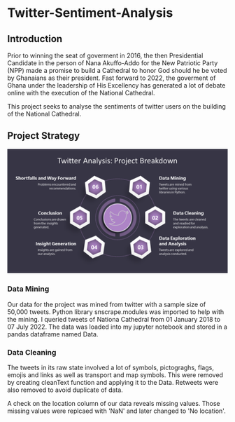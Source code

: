 # Twitter-Sentiment-Analysis
## Introduction
Prior to winning the seat of goverment in 2016, the then Presidential Candidate in the person of Nana Akuffo-Addo for the New Patriotic Party (NPP) made a promise to build a Cathedral to honor God should he be voted by Ghanaians as their president. Fast forward to 2022, the goverment of Ghana under the leadership of His Excellency has generated a lot of debate online with the execution of the National Cathedral.

This project seeks to analyse the sentiments of twitter users on the building of the National Cathedral.

## Project Strategy
![image](https://github.com/rkadey/Twitter-Sentiment-Analysis/blob/main/Twitter%20Analysis%20Project%20Breakdown%20Infographics.png?raw=true)



### Data Mining
Our data for the project was mined from twitter with a sample size of 50,000 tweets. Python library snscrape.modules was imported to help with the mining. I queried tweets of Nationa Cathedral from 01 January 2018 to 07 July 2022. The data was loaded into my jupyter notebook and stored in a pandas dataframe named Data.

### Data Cleaning
The tweets in its raw state involved a lot of symbols, pictograghs, flags, emojis and links as well as transport and map symbols. This were removed by creating cleanText function and applying it to the Data. Retweets were also removed to avoid duplicate of data.

A check on the location column of our data reveals missing values. Those missing values were replcaed with 'NaN' and later changed to 'No location'.
